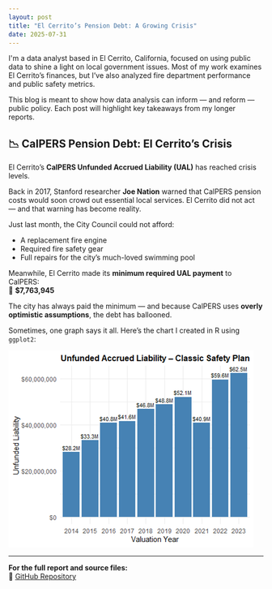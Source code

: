 ```yaml
---
layout: post
title: "El Cerrito’s Pension Debt: A Growing Crisis"
date: 2025-07-31
---
```


I'm a data analyst based in El Cerrito, California, focused on using public data to shine a light on local government issues. Most of my work examines El Cerrito’s finances, but I’ve also analyzed fire department performance and public safety metrics.

This blog is meant to show how data analysis can inform — and reform — public policy. Each post will highlight key takeaways from my longer reports.

## 📉 CalPERS Pension Debt: El Cerrito’s Crisis

El Cerrito’s **CalPERS Unfunded Accrued Liability (UAL)** has reached crisis levels.

Back in 2017, Stanford researcher **Joe Nation** warned that CalPERS pension costs would soon crowd out essential local services. El Cerrito did not act — and that warning has become reality.

Just last month, the City Council could not afford:

- A replacement fire engine  
- Required fire safety gear  
- Full repairs for the city’s much-loved swimming pool

Meanwhile, El Cerrito made its **minimum required UAL payment** to CalPERS:  
💸 **$7,763,945**

The city has always paid the minimum — and because CalPERS uses **overly optimistic assumptions**, the debt has ballooned.

Sometimes, one graph says it all. Here’s the chart I created in R using `ggplot2`:

![Credit Rating Over Time](/ual_bar_chart.png)

---

**For the full report and source files:**  
🔗 [GitHub Repository](https://github.com/IraSharenow100/el-cerrito-calpers)
